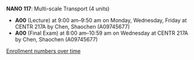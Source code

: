 **NANO 117**: Multi-scale Transport (4 units)

- **A00** (Lecture) at 9:00 am–9:50 am on Monday, Wednesday, Friday at CENTR 217A by Chen, Shaochen (A09745677)
- **A00** (Final Exam) at 8:00 am–10:59 am on Wednesday at CENTR 217A by Chen, Shaochen (A09745677)

[Enrollment numbers over time](./NANO117.tsv)

